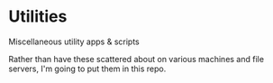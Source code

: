 # Utilities
Miscellaneous utility apps &amp; scripts

Rather than have these scattered about on various machines and file servers, I'm going to put them in this repo.
